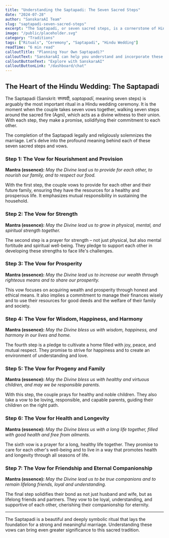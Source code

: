 ```yaml
---
title: "Understanding the Saptapadi: The Seven Sacred Steps"
date: "2024-07-28"
author: "SanskaraAI Team"
slug: "saptapadi-seven-sacred-steps"
excerpt: "The Saptapadi, or seven sacred steps, is a cornerstone of Hindu weddings, symbolizing the couple's lifelong journey together. Explore the meaning behind each step."
image: "/public/placeholder.svg"
category: "Traditions"
tags: ["Rituals", "Ceremony", "Saptapadi", "Hindu Wedding"]
readTime: "6 min read"
calloutTitle: "Planning Your Own Saptapadi?"
calloutText: "SanskaraAI can help you understand and incorporate these beautiful traditions seamlessly into your wedding ceremony. Chat with our AI planner today!"
calloutButtonText: "Explore with SanskaraAI"
calloutButtonLink: "/dashboard/chat"
---
```


## The Heart of the Hindu Wedding: The Saptapadi

The Saptapadi (Sanskrit: सप्तपदी, *saptapadī*, meaning seven steps) is arguably the most important ritual in a Hindu wedding ceremony. It is the moment when the couple takes seven vows together, walking seven steps around the sacred fire (Agni), which acts as a divine witness to their union. With each step, they make a promise, solidifying their commitment to each other.

The completion of the Saptapadi legally and religiously solemnizes the marriage. Let's delve into the profound meaning behind each of these seven sacred steps and vows.

### Step 1: The Vow for Nourishment and Provision
**Mantra (essence):** *May the Divine lead us to provide for each other, to nourish our family, and to respect our food.*

With the first step, the couple vows to provide for each other and their future family, ensuring they have the resources for a healthy and prosperous life. It emphasizes mutual responsibility in sustaining the household.

### Step 2: The Vow for Strength
**Mantra (essence):** *May the Divine lead us to grow in physical, mental, and spiritual strength together.*

The second step is a prayer for strength – not just physical, but also mental fortitude and spiritual well-being. They pledge to support each other in developing these strengths to face life's challenges.

### Step 3: The Vow for Prosperity
**Mantra (essence):** *May the Divine lead us to increase our wealth through righteous means and to share our prosperity.*

This vow focuses on acquiring wealth and prosperity through honest and ethical means. It also implies a commitment to manage their finances wisely and to use their resources for good deeds and the welfare of their family and society.

### Step 4: The Vow for Wisdom, Happiness, and Harmony
**Mantra (essence):** *May the Divine bless us with wisdom, happiness, and harmony in our lives and home.*

The fourth step is a pledge to cultivate a home filled with joy, peace, and mutual respect. They promise to strive for happiness and to create an environment of understanding and love.

### Step 5: The Vow for Progeny and Family
**Mantra (essence):** *May the Divine bless us with healthy and virtuous children, and may we be responsible parents.*

With this step, the couple prays for healthy and noble children. They also take a vow to be loving, responsible, and capable parents, guiding their children on the right path.

### Step 6: The Vow for Health and Longevity
**Mantra (essence):** *May the Divine bless us with a long life together, filled with good health and free from ailments.*

The sixth vow is a prayer for a long, healthy life together. They promise to care for each other's well-being and to live in a way that promotes health and longevity through all seasons of life.

### Step 7: The Vow for Friendship and Eternal Companionship
**Mantra (essence):** *May the Divine lead us to be true companions and to remain lifelong friends, loyal and understanding.*

The final step solidifies their bond as not just husband and wife, but as lifelong friends and partners. They vow to be loyal, understanding, and supportive of each other, cherishing their companionship for eternity.

---

The Saptapadi is a beautiful and deeply symbolic ritual that lays the foundation for a strong and meaningful marriage. Understanding these vows can bring even greater significance to this sacred tradition.
